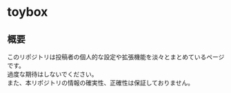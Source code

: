 # toybox

## 概要

このリポジトリは投稿者の個人的な設定や拡張機能を淡々とまとめているページです。  
過度な期待はしないでください。  
また、本リポジトリの情報の確実性、正確性は保証しておりません。  
